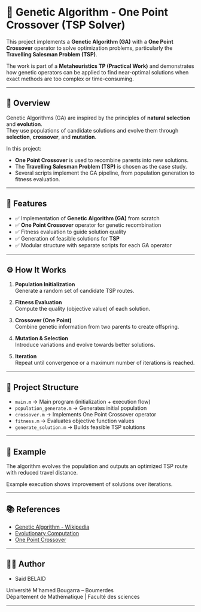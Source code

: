 # 🧬 Genetic Algorithm - One Point Crossover (TSP Solver)

This project implements a **Genetic Algorithm (GA)** with a **One Point Crossover** operator to solve optimization problems, particularly the **Travelling Salesman Problem (TSP)**.

The work is part of a **Metaheuristics TP (Practical Work)** and demonstrates how genetic operators can be applied to find near-optimal solutions when exact methods are too complex or time-consuming.

---

## 📖 Overview

Genetic Algorithms (GA) are inspired by the principles of **natural selection** and **evolution**.  
They use populations of candidate solutions and evolve them through **selection**, **crossover**, and **mutation**.

In this project:
- **One Point Crossover** is used to recombine parents into new solutions.
- The **Travelling Salesman Problem (TSP)** is chosen as the case study.
- Several scripts implement the GA pipeline, from population generation to fitness evaluation.

---

## 🧩 Features

- ✅ Implementation of **Genetic Algorithm (GA)** from scratch  
- ✅ **One Point Crossover** operator for genetic recombination  
- ✅ Fitness evaluation to guide solution quality  
- ✅ Generation of feasible solutions for **TSP**  
- ✅ Modular structure with separate scripts for each GA operator  

---

## ⚙️ How It Works

1. **Population Initialization**  
   Generate a random set of candidate TSP routes.

2. **Fitness Evaluation**  
   Compute the quality (objective value) of each solution.

3. **Crossover (One Point)**  
   Combine genetic information from two parents to create offspring.

4. **Mutation & Selection**  
   Introduce variations and evolve towards better solutions.

5. **Iteration**  
   Repeat until convergence or a maximum number of iterations is reached.

---

## 📂 Project Structure

- `main.m` → Main program (initialization + execution flow)  
- `population_generate.m` → Generates initial population  
- `crossover.m` → Implements One Point Crossover operator  
- `fitness.m` → Evaluates objective function values  
- `generate_solution.m` → Builds feasible TSP solutions  

---

## 🚀 Example

The algorithm evolves the population and outputs an optimized TSP route with reduced travel distance.

Example execution shows improvement of solutions over iterations.

---

## 📚 References

- [Genetic Algorithm - Wikipedia](https://en.wikipedia.org/wiki/Genetic_algorithm)  
- [Evolutionary Computation](https://en.wikipedia.org/wiki/Evolutionary_computation)  
- [One Point Crossover](https://en.wikipedia.org/wiki/Genetic_algorithm#Crossover)  

---

## 👨‍💻 Author

- Said BELAID

Université M’hamed Bougarra – Boumerdes  
Département de Mathématique | Faculté des sciences  

---
